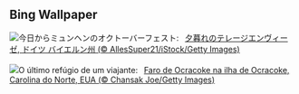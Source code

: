 ## Bing Wallpaper
![](https://www.bing.com/th?id=OHR.MunichBeerfest_JA-JP0799044795_UHD.jpg&w=1000)今日からミュンヘンのオクトーバーフェスト:&nbsp;&ensp;[夕暮れのテレージエンヴィーゼ, ドイツ バイエルン州 (© AllesSuper21/iStock/Getty Images)](https://www.bing.com/th?id=OHR.MunichBeerfest_JA-JP0799044795_UHD.jpg)
<br><br/>
![](https://www.bing.com/th?id=OHR.OcracokeLight_PT-BR0175808147_UHD.jpg&w=1000)O último refúgio de um viajante:&nbsp;&ensp;[Faro de Ocracoke na ilha de Ocracoke, Carolina do Norte, EUA (© Chansak Joe/Getty Images)](https://www.bing.com/th?id=OHR.OcracokeLight_PT-BR0175808147_UHD.jpg)
<br><br/>
